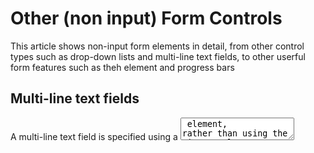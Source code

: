 # Other (non input) Form Controls #
This article shows non-input form elements in detail, from other control types such as drop-down lists and multi-line text fields, to other userful form features such as theh <output> element and progress bars

## Multi-line text fields ##
A multi-line text field is specified using a <textarea> element, rather than using the <input> element

Main difference between <textarea> elements and <input> elemets with `type="text"` is that the <textarea> element allows the user to include hard line breaks (pressing enter/return) that will be included when the data is submitted. 

<textarea> also takes a closing tag, and any default text you want it to contain should be put between the opening and closing tags. In contrast, the <input> element is an empty element with no closing tag -- any default value is put inside the `value` attribute.

--- CONTROLING MULT-LINE RENDERING ---

<textarea> accepts three attributes to control its rendering across several lines:

`cols` - specifies the visible width (in columns) of the text control, measured in average character widths.
  This is essentially the starting width as it can be changed by resizing the <textarea>, and overriden using CSS. 
  The default value if none is supplied is 20

`rows` - specifies the number of visible text rows for the control
  This is effectively the starting height of the control, as it can be cahgned with resizing, or CSS.
  The default value if none is supplied is 2

`wrap` - specifies how the control wraps text. It takes three potential values:
  soft (the default value), means the text submitted is not wrapped but the text rendered by the browser is wrapped; 
  hard (the `cols` attribute must be specified when using this value), which means both the submitted and rendered texts are wrapped 
  off stops wrapping

--- CONTROLING TEXTAREA RESIZABILITY ---
The ability to resize a <textarea> is controlled with the CSS resize property.

It's values are:
  `both` - the default - allows resizing horizontally and vertically
  `horizontal` - allows resizing only horizontally
  `vertical` - allows resizing only vertically
  `none` - allows no resizing
  `block` and `inline`: Experimental values that allow resizing in the `block` or `inline` direction only

## Drop-down Controls ##
HTML has two forms of drop down content: the `select box` and the `autocomplete box`

A simple select box is created with a <select> element with one or more <option> elements as its children, each of which specifies one of its possible values

If required, the default value for the select box can be set using the `selected` attribute on the desired <option> element - this option is then preselected when the page loads.

The <option> elements can be nested inside <optgroup> elements to create visually associated groups of values:
  On the <optgroup> element, the value of the `label` is displayed before the values of the nested options.
  If the <option> element has an explicit value attribute set on it, that value is sent when the form is submitted. If the `value` attribute is omitted, the content of the <option> element is used as the value so the `value` attribute is not necessarily needed unless you want to send a shorthand value

By default, the height of the select box is enough to display a single value. The optional `size` attribute provides control over how many options are visable when the select does not have focus

--- MULTIPLE CHOICE SELECT BOX ---

By default, a select box only lets the user select a single value. By adding the `multiple` attribute to the <select> element, you can allow users to select several values, by using the default mechanism provided by the operating system (e.g. holding down cmd/ctrl and clicking multiple values)

--- AUTOCOMPLETE BOX ---

You can provide suggested, automatically-completed values for form widgets using the <datalist> element with child <option> elements to specify the values to display.
  The <datalist> needs to be given an id

The data list is then bound to an <input> element (e.g. text or email) using the `list` attribute, the value of which is the `id` of the data list to bind 

Once a data list is affiliated with a form widget, its options are used to auto-complete text entered by the user; typically, this is presented to the user as a drop-down box listing possible mataches for what they've typed into the input

Almost all browsers support datalist, but if you're still supporting older browsers such as IE version below 10, there is a trick to provide a fallback.

Browsers that support the <datalist> element will ignore all the elements that are not <option> elements, with the datalist working as expected.
  Old browsers that don't support the <datalist> element will display the label and select box.
  If you use this fallback, ensure the data for both the <input> and <select> are collected server-side

## Other form features ##
There are a few other form features that are not as obvious as the ones we have already mentioned, but still useful in some situations, so we thought it would be worth giving them a brief mention.

--- METERS AND PROGRESS BARS ---

Meters and progress bars are visual representations of numeric values

Progress:
  Bar that represents a value that changes over time up to a maximum value specified by the `max` attribute. Such a bar is created using a <progress> element.
  The content inside the <progress> element is a fallback for browsers that don't support the element and for screen readers to vocalize it

Meters:
  Bar that represents a fixed value in a range delimited by a `min` and `max` value. This value is visually rendered as a bar, and to know how this bar looks, we compare the value to some other set values:
  The `low` and `high` values divide the range in three parts:
    The lower part between `min` and `low`, inclusive
    The medium part of the range between `low` and `high`, exclusive
    The higher part of the range between `high` and `max`, inclusive
  The `optimum` value defines the optimum value for the <meter> element. In conjunction with the `low` and `high` value, it defines which part of the range is preferred:
    If the `optimum` value is in the lower part of the range, the lower range is considered to be the preferred part, the medium range is considered to be the average part, and the higher range is considered to be the worst part
    If the `optimum` value is in the medium part of the range, the lower range is average part, medium range is preferred part, and higher range is also average
    If the `optimum` value is in the higher part of the range, lower part is worst part, medium is average part, and higher is preferrred part.
  
  All browsers that implement the <meter> element use those values to change the color of the meter bar: 
    If the current value is in the preferred part, the bar is green
    If the current value is in the average part, the bar is yellow
    If the current value is in the worst part, the bar is red
  
  Such a bar is created using the <meter> element. This is for implementing any kind of meter, for example a bar showing total space used on a disk, which turns red when it starts to get full.

  The content inside the <meter> element is a fallback for browsers that dont' support the element and for assistive technologies to vocalize it

  Support for <progress> and <meter> is fairly good - there is not support for Internet Explorer, but other browsers support it well.
